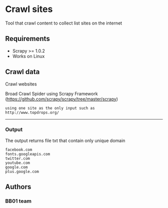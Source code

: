 # Crawl sites

Tool that crawl content to collect list sites on the internet 

## Requirements

* Scrapy >= 1.0.2
* Works on Linux

## Crawl data

Crawl websites

Broad Crawl Spider using Scrapy Framework (https://github.com/scrapy/scrapy/tree/master/scrapy)
```
using one site as the only input such as
http://www.topdrops.org/

```

---
### Output
The output returns file txt that contain only unique domain
```
facebook.com
fonts.googleapis.com
twitter.com
youtube.com
google.com
plus.google.com

```

## Authors
### BB01 team

